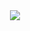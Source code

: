 <div id="header" align="center">
<img src = "https://media1.tenor.com/images/da89ac962c46b17f191edaaa7d217e4a/tenor.gif?itemid=14803941">
</div>

